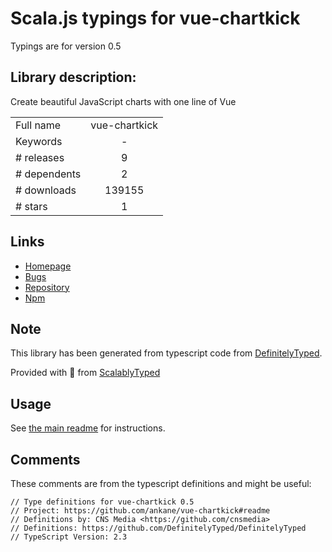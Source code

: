 
# Scala.js typings for vue-chartkick

Typings are for version 0.5

## Library description:
Create beautiful JavaScript charts with one line of Vue

|                    |                 |
| ------------------ | :-------------: |
| Full name          | vue-chartkick |
| Keywords           | - |
| # releases         | 9 |
| # dependents       | 2 |
| # downloads        | 139155 |
| # stars            | 1 |

## Links
- [Homepage](https://github.com/ankane/vue-chartkick#readme)
- [Bugs](https://github.com/ankane/vue-chartkick/issues)
- [Repository](https://github.com/ankane/vue-chartkick)
- [Npm](https://www.npmjs.com/package/vue-chartkick)
    


## Note
This library has been generated from typescript code from [DefinitelyTyped](https://definitelytyped.org).

Provided with :purple_heart: from [ScalablyTyped](https://github.com/oyvindberg/ScalablyTyped)

## Usage
See [the main readme](../../readme.md) for instructions.

## Comments

These comments are from the typescript definitions and might be useful:
```
// Type definitions for vue-chartkick 0.5
// Project: https://github.com/ankane/vue-chartkick#readme
// Definitions by: CNS Media <https://github.com/cnsmedia>
// Definitions: https://github.com/DefinitelyTyped/DefinitelyTyped
// TypeScript Version: 2.3

```

